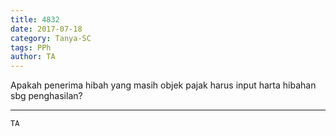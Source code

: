 ```yaml
---
title: 4832
date: 2017-07-18
category: Tanya-SC
tags: PPh
author: TA
---
```


Apakah penerima hibah yang masih objek pajak harus input harta hibahan sbg penghasilan?

---



`TA`
